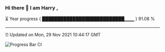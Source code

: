 ### Hi there 👋 I am Harry , 

⏳ Year progress { ███████████████████████████▁▁▁ } 91.08 %

---

⏰ Updated on Mon, 29 Nov 2021 10:44:17 GMT

![Progress Bar CI](https://github.com/duykhang68/duykhang68/workflows/Progress%20Bar%20CI/badge.svg)

